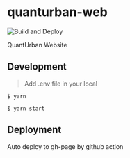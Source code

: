 # quanturban-web

![Build and Deploy](https://github.com/leiii/quanturban-web/workflows/Build%20and%20Deploy/badge.svg)

QuantUrban Website

## Development

> Add .env file in your local

`$ yarn`

`$ yarn start`

## Deployment

Auto deploy to gh-page by github action